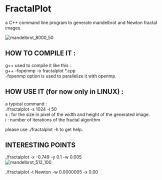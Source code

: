 # FractalPlot
a C++ command line program to generate mandelbrot and Newton fractal images.

  ![mandelbrot_8000_50](https://user-images.githubusercontent.com/84465552/218670477-5d80f7e5-6488-4e05-95cb-c8f3096cac2a.jpeg)

## HOW TO COMPILE IT :
g++ used to compile it like this :   </br>
g++ -fopenmp -o fractalplot *.cpp  </br>
-fopenmp option is used to parallelize it with openmp.

## HOW USE IT (for now only in LINUX) :
a typical command : </br>
./fractalplot -s 1024 -i 50 </br>
s : for the size in pixel of the width and height of the generated image. </br>
i : number of iterations of the fractal algorithm

please use ./fractalplot -h to get help.


## INTERESTING POINTS
./fractalplot -x -0.749 -y 0.1 -w 0.005 </br>
![mandelbrot_512_100](https://user-images.githubusercontent.com/84465552/218671610-0fd697e4-6fac-4dcf-ac8b-2e358a9e9307.jpg)

./fractalplot -t Newton -w 0.0000005 -x 0.00